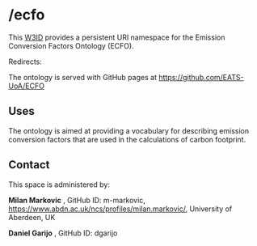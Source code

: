 

# /ecfo
This [W3ID](https://w3id.org) provides a persistent URI namespace for the Emission Conversion Factors Ontology (ECFO).


Redirects: 

The ontology is served with GitHub pages at https://github.com/EATS-UoA/ECFO


## Uses
The ontology is aimed at providing a  vocabulary for describing emission conversion factors that are used in the calculations of carbon footprint.  

## Contact
This space is administered by:  

**Milan Markovic**  ,
GitHub ID: m-markovic,
https://www.abdn.ac.uk/ncs/profiles/milan.markovic/,
University of Aberdeen, UK 

**Daniel Garijo**  ,
GitHub ID: dgarijo



